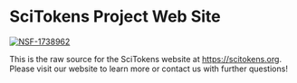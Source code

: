 # SciTokens Project Web Site

[![NSF-1738962](https://img.shields.io/badge/NSF-1738962-blue.svg)](https://nsf.gov/awardsearch/showAward?AWD_ID=1738962)

This is the raw source for the SciTokens website at https://scitokens.org.
Please visit our website to learn more or contact us with further questions!
